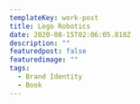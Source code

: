 ```yaml
---
templateKey: work-post
title: Lego Robotics
date: 2020-08-15T02:06:05.810Z
description: ""
featuredpost: false
featuredimage: ""
tags:
  - Brand Identity
  - Book
---
```

